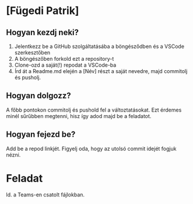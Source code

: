 # [Fügedi Patrik]


## Hogyan kezdj neki?

1. Jelentkezz be a GitHub szolgáltatásába a böngésződben és a VSCode szerkesztőben
2. A böngészőben forkold ezt a repository-t
3. Clone-ozd a saját(!) repodat a VSCode-ba
4. Írd át a Readme.md elején a [Név] részt a saját nevedre, majd commitolj és pusholj.

## Hogyan dolgozz?

A főbb pontokon commitolj és pushold fel a változtatásokat. Ezt érdemes minél sűrűbben megtenni, hisz így adod majd be a feladatot.

## Hogyan fejezd be?

Add be a repod linkjét. Figyelj oda, hogy az utolsó commit idejét fogjuk nézni.

# Feladat
ld. a Teams-en csatolt fájlokban.
